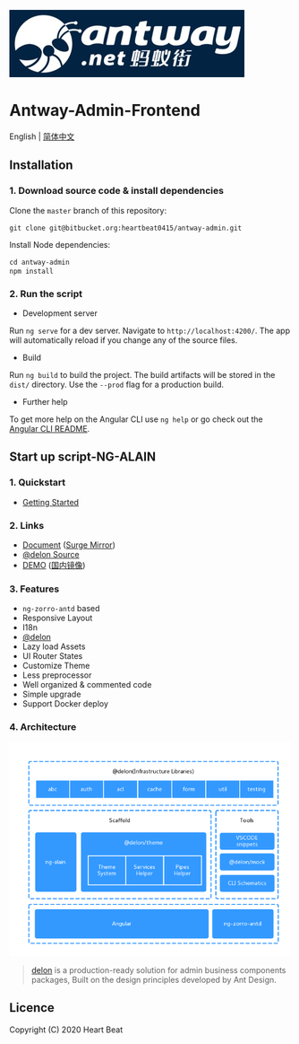 [![Architecture](src/assets/logo-full.png)](http://admin.antway.cn)

# Antway-Admin-Frontend

English | [简体中文](README-zh_CN.md)

## Installation

### 1. Download source code & install dependencies

Clone the `master` branch of this repository:

```
git clone git@bitbucket.org:heartbeat0415/antway-admin.git
```

Install Node dependencies:

```
cd antway-admin
npm install
```

### 2. Run the script

* Development server

Run `ng serve` for a dev server. Navigate to `http://localhost:4200/`. The app will automatically reload if you change any of the source files.


* Build

Run `ng build` to build the project. The build artifacts will be stored in the `dist/` directory. Use the `--prod` flag for a production build.


* Further help

To get more help on the Angular CLI use `ng help` or go check out the [Angular CLI README](https://github.com/angular/angular-cli/blob/master/README.md).

## Start up script-NG-ALAIN

### 1. Quickstart

- [Getting Started](https://ng-alain.com/docs/getting-started)

### 2. Links

+ [Document](https://ng-alain.com) ([Surge Mirror](https://ng-alain-doc.surge.sh))
+ [@delon Source](https://github.com/ng-alain/delon)
+ [DEMO](https://ng-alain.surge.sh) ([国内镜像](https://ng-alain.gitee.io/))

### 3. Features

+ `ng-zorro-antd` based
+ Responsive Layout
+ I18n
+ [@delon](https://github.com/ng-alain/delon)
+ Lazy load Assets
+ UI Router States
+ Customize Theme
+ Less preprocessor
+ Well organized & commented code
+ Simple upgrade
+ Support Docker deploy

### 4. Architecture

![Architecture](https://raw.githubusercontent.com/ng-alain/delon/master/_screenshot/architecture.png)

> [delon](https://github.com/ng-alain/delon) is a production-ready solution for admin business components packages, Built on the design principles developed by Ant Design.

## Licence

Copyright (C) 2020 Heart Beat

